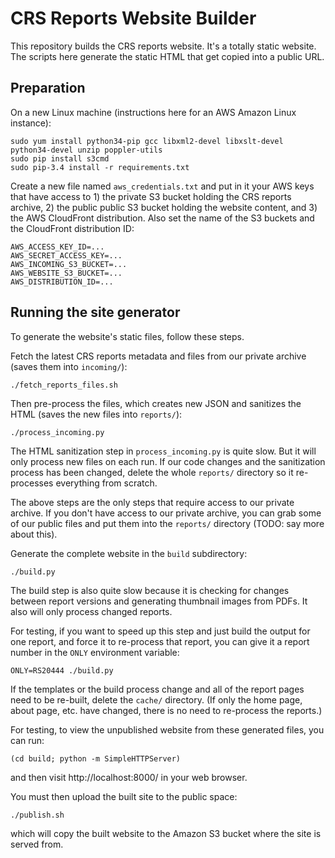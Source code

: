 # CRS Reports Website Builder

This repository builds the CRS reports website. It's a totally static website. The scripts here generate the static HTML that get copied into a public URL.

## Preparation

On a new Linux machine (instructions here for an AWS Amazon Linux instance):

	sudo yum install python34-pip gcc libxml2-devel libxslt-devel python34-devel unzip poppler-utils
	sudo pip install s3cmd
	sudo pip-3.4 install -r requirements.txt

Create a new file named `aws_credentials.txt` and put in it your AWS keys that have access to 1) the private S3 bucket holding the CRS reports archive, 2) the public public S3 bucket holding the website content, and 3) the AWS CloudFront distribution. Also set the name of the S3 buckets and the CloudFront distribution ID:

	AWS_ACCESS_KEY_ID=...
	AWS_SECRET_ACCESS_KEY=...
	AWS_INCOMING_S3_BUCKET=...
	AWS_WEBSITE_S3_BUCKET=...
	AWS_DISTRIBUTION_ID=...

## Running the site generator

To generate the website's static files, follow these steps.

Fetch the latest CRS reports metadata and files from our private archive (saves them into `incoming/`):

	./fetch_reports_files.sh

Then pre-process the files, which creates new JSON and sanitizes the HTML (saves the new files into `reports/`):

	./process_incoming.py

The HTML sanitization step in `process_incoming.py` is quite slow. But it will only process new files on each run. If our code changes and the sanitization process has been changed, delete the whole `reports/` directory so it re-processes everything from scratch.

The above steps are the only steps that require access to our private archive. If you don't have access to our private archive, you can grab some of our public files and put them into the `reports/` directory (TODO: say more about this).

Generate the complete website in the `build` subdirectory:

	./build.py

The build step is also quite slow because it is checking for changes between report versions and generating thumbnail images from PDFs. It also will only process changed reports.

For testing, if you want to speed up this step and just build the output for one report, and force it to re-process that report, you can give it a report number in the `ONLY` environment variable:

	ONLY=RS20444 ./build.py

If the templates or the build process change and all of the report pages need to be re-built, delete the `cache/` directory. (If only the home page, about page, etc. have changed, there is no need to re-process the reports.)

For testing, to view the unpublished website from these generated files, you can run:

	(cd build; python -m SimpleHTTPServer)

and then visit http://localhost:8000/ in your web browser.

You must then upload the built site to the public space:

	./publish.sh

which will copy the built website to the Amazon S3 bucket where the site is served from.
